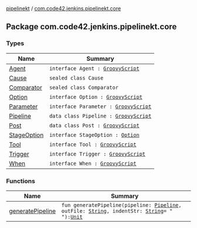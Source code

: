 [pipelinekt](../index.md) / [com.code42.jenkins.pipelinekt.core](./index.md)

## Package com.code42.jenkins.pipelinekt.core

### Types

| Name | Summary |
|---|---|
| [Agent](-agent.md) | `interface Agent : `[`GroovyScript`](../com.code42.jenkins.pipelinekt.core.writer/-groovy-script/index.md) |
| [Cause](-cause/index.md) | `sealed class Cause` |
| [Comparator](-comparator/index.md) | `sealed class Comparator` |
| [Option](-option.md) | `interface Option : `[`GroovyScript`](../com.code42.jenkins.pipelinekt.core.writer/-groovy-script/index.md) |
| [Parameter](-parameter/index.md) | `interface Parameter : `[`GroovyScript`](../com.code42.jenkins.pipelinekt.core.writer/-groovy-script/index.md) |
| [Pipeline](-pipeline/index.md) | `data class Pipeline : `[`GroovyScript`](../com.code42.jenkins.pipelinekt.core.writer/-groovy-script/index.md) |
| [Post](-post/index.md) | `data class Post : `[`GroovyScript`](../com.code42.jenkins.pipelinekt.core.writer/-groovy-script/index.md) |
| [StageOption](-stage-option.md) | `interface StageOption : `[`Option`](-option.md) |
| [Tool](-tool.md) | `interface Tool : `[`GroovyScript`](../com.code42.jenkins.pipelinekt.core.writer/-groovy-script/index.md) |
| [Trigger](-trigger.md) | `interface Trigger : `[`GroovyScript`](../com.code42.jenkins.pipelinekt.core.writer/-groovy-script/index.md) |
| [When](-when.md) | `interface When : `[`GroovyScript`](../com.code42.jenkins.pipelinekt.core.writer/-groovy-script/index.md) |

### Functions

| Name | Summary |
|---|---|
| [generatePipeline](generate-pipeline.md) | `fun generatePipeline(pipeline: `[`Pipeline`](-pipeline/index.md)`, outFile: `[`String`](https://kotlinlang.org/api/latest/jvm/stdlib/kotlin/-string/index.html)`, indentStr: `[`String`](https://kotlinlang.org/api/latest/jvm/stdlib/kotlin/-string/index.html)` = "  "): `[`Unit`](https://kotlinlang.org/api/latest/jvm/stdlib/kotlin/-unit/index.html) |
